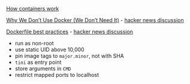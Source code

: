 [How containers work](https://jvns.ca/blog/2019/11/18/how-containers-work--overlayfs/)

[Why We Don’t Use Docker (We Don’t Need It)](https://launchyourapp.meezeeworkouts.com/2021/03/why-we-dont-use-docker-we-dont-need-it.html?m=1) - [hacker news discussion](https://news.ycombinator.com/item?id=26472452)

[Dockerfile best practices](https://github.com/hexops/dockerfile) - [hacker news discussion](https://news.ycombinator.com/item?id=24776771)

- run as non-root
- use static UID above 10,000
- pin image tags to `major.minor`, not with SHA
- `tini` as entry point
- store arguments in `CMD`
- restrict mapped ports to localhost
